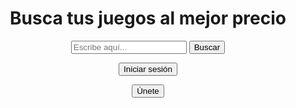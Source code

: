 <!DOCTYPE html>
<html lang="es">
<head>
  <meta charset="UTF-8">
  <title>Gameera, tu buscador de juegos</title>
</head>
<body>
  <header>
      <h1>Busca tus juegos al mejor precio</h1>
      <nav>
        <form id='form' name='form' method='post' action='resultados.php'>
        <input id='search' name='search' type='text' placeholder='Escribe aquí...' onfocus='if(this.placeholder =='')this.placeholder ='Busca aquí'' />
        <input type='submit' name='Submit' id='button' value='Buscar' />
        </form>
        <form id='form' name='form' method='post' action='login.php'>
          <input type='submit' name='Submit' id='button' value='Iniciar sesión' />
        </form>
        <form id='form' name='form' method='post' action='register.php'>
          <input type='submit' name='Submit' id='button' value='Únete' />
        </form>
      </nav>
    </header>
</body>
<footer>
  
</footer>
</html>

